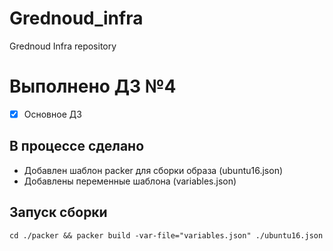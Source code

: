 # Grednoud_infra
Grednoud Infra repository

# Выполнено ДЗ №4

 - [x] Основное ДЗ

## В процессе сделано
  - Добавлен шаблон packer для сборки образа (ubuntu16.json)
  - Добавлены переменные шаблона (variables.json)

## Запуск сборки
  ```
  cd ./packer && packer build -var-file="variables.json" ./ubuntu16.json
  ```
